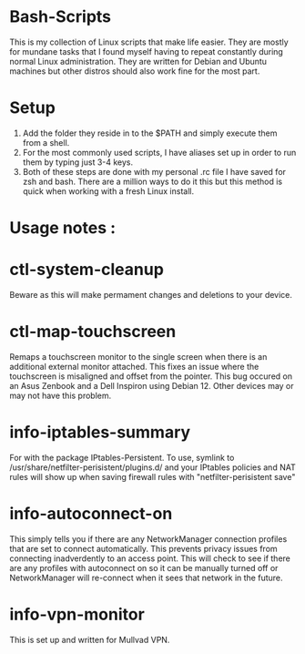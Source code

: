 # Bash-Scripts
This is my collection of Linux scripts that make life easier. They are mostly for mundane tasks that I found myself having to repeat constantly during normal Linux administration. They are written for Debian and Ubuntu machines but other distros should also work fine for the most part. 

# Setup
1. Add the folder they reside in to the $PATH and simply execute them from a shell.
2. For the most commonly used scripts, I have aliases set up in order to run them by typing just 3-4 keys.
4. Both of these steps are done with my personal .rc file I have saved for zsh and bash. There are a million ways to do it this but this method is quick when working with a fresh Linux install.


# Usage notes :

# ctl-system-cleanup
Beware as this will make permament changes and deletions to your device.

# ctl-map-touchscreen
Remaps a touchscreen monitor to the single screen when there is an additional external monitor attached. This fixes an issue where the touchscreen is misaligned and offset from the pointer. This bug occured on an Asus Zenbook and a Dell Inspiron using Debian 12. Other devices may or may not have this problem.

 # info-iptables-summary
For with the package IPtables-Persistent. To use, symlink to /usr/share/netfilter-perisistent/plugins.d/ and your IPtables policies and NAT rules will show up when saving firewall rules with "netfilter-perisistent save"

# info-autoconnect-on
This simply tells you if there are any NetworkManager connection profiles that are set to connect automatically. This prevents privacy issues from connecting inadverdently to an access point. This will check to see if there are any profiles with autoconnect on so it can be manually turned off or NetworkManager will re-connect when it sees that network in the future.

# info-vpn-monitor
This is set up and written for Mullvad VPN. 





